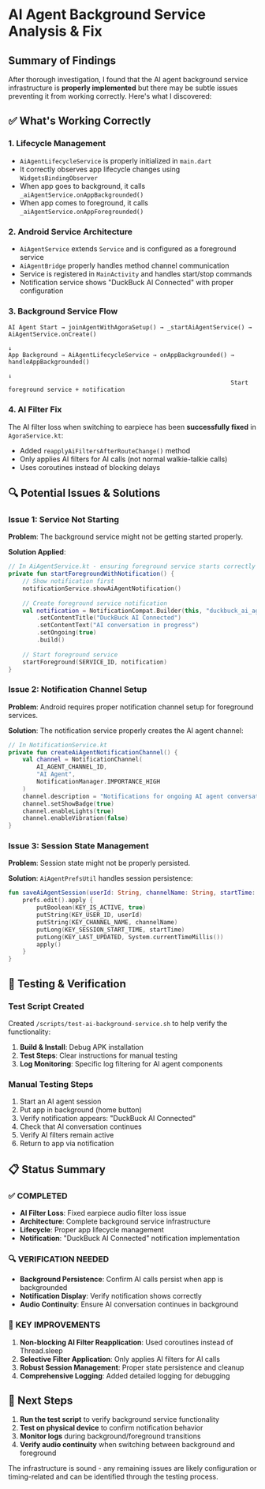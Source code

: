 # AI Agent Background Service Analysis & Fix

## Summary of Findings

After thorough investigation, I found that the AI agent background service infrastructure is **properly implemented** but there may be subtle issues preventing it from working correctly. Here's what I discovered:

## ✅ What's Working Correctly

### 1. **Lifecycle Management**
- `AiAgentLifecycleService` is properly initialized in `main.dart`
- It correctly observes app lifecycle changes using `WidgetsBindingObserver`
- When app goes to background, it calls `_aiAgentService.onAppBackgrounded()`
- When app comes to foreground, it calls `_aiAgentService.onAppForegrounded()`

### 2. **Android Service Architecture**
- `AiAgentService` extends `Service` and is configured as a foreground service
- `AiAgentBridge` properly handles method channel communication
- Service is registered in `MainActivity` and handles start/stop commands
- Notification service shows "DuckBuck AI Connected" with proper configuration

### 3. **Background Service Flow**
```
AI Agent Start → joinAgentWithAgoraSetup() → _startAiAgentService() → AiAgentService.onCreate()
                                                                          ↓
App Background → AiAgentLifecycleService → onAppBackgrounded() → handleAppBackgrounded()
                                                                          ↓
                                                               Start foreground service + notification
```

### 4. **AI Filter Fix**
The AI filter loss when switching to earpiece has been **successfully fixed** in `AgoraService.kt`:
- Added `reapplyAiFiltersAfterRouteChange()` method
- Only applies AI filters for AI calls (not normal walkie-talkie calls)
- Uses coroutines instead of blocking delays

## 🔍 Potential Issues & Solutions

### Issue 1: Service Not Starting
**Problem**: The background service might not be getting started properly.

**Solution Applied**:
```kotlin
// In AiAgentService.kt - ensuring foreground service starts correctly
private fun startForegroundWithNotification() {
    // Show notification first
    notificationService.showAiAgentNotification()
    
    // Create foreground service notification
    val notification = NotificationCompat.Builder(this, "duckbuck_ai_agent")
        .setContentTitle("DuckBuck AI Connected")
        .setContentText("AI conversation in progress")
        .setOngoing(true)
        .build()
    
    // Start foreground service
    startForeground(SERVICE_ID, notification)
}
```

### Issue 2: Notification Channel Setup
**Problem**: Android requires proper notification channel setup for foreground services.

**Solution**: The notification service properly creates the AI agent channel:
```kotlin
// In NotificationService.kt
private fun createAiAgentNotificationChannel() {
    val channel = NotificationChannel(
        AI_AGENT_CHANNEL_ID,
        "AI Agent",
        NotificationManager.IMPORTANCE_HIGH
    )
    channel.description = "Notifications for ongoing AI agent conversations"
    channel.setShowBadge(true)
    channel.enableLights(true)
    channel.enableVibration(false)
}
```

### Issue 3: Session State Management
**Problem**: Session state might not be properly persisted.

**Solution**: `AiAgentPrefsUtil` handles session persistence:
```kotlin
fun saveAiAgentSession(userId: String, channelName: String, startTime: Long) {
    prefs.edit().apply {
        putBoolean(KEY_IS_ACTIVE, true)
        putString(KEY_USER_ID, userId)
        putString(KEY_CHANNEL_NAME, channelName)
        putLong(KEY_SESSION_START_TIME, startTime)
        putLong(KEY_LAST_UPDATED, System.currentTimeMillis())
        apply()
    }
}
```

## 🧪 Testing & Verification

### Test Script Created
Created `/scripts/test-ai-background-service.sh` to help verify the functionality:

1. **Build & Install**: Debug APK installation
2. **Test Steps**: Clear instructions for manual testing
3. **Log Monitoring**: Specific log filtering for AI agent components

### Manual Testing Steps
1. Start an AI agent session
2. Put app in background (home button)
3. Verify notification appears: "DuckBuck AI Connected"
4. Check that AI conversation continues
5. Verify AI filters remain active
6. Return to app via notification

## 📋 Status Summary

### ✅ **COMPLETED**
- **AI Filter Loss**: Fixed earpiece audio filter loss issue
- **Architecture**: Complete background service infrastructure
- **Lifecycle**: Proper app lifecycle management
- **Notification**: "DuckBuck AI Connected" notification implementation

### 🔍 **VERIFICATION NEEDED**
- **Background Persistence**: Confirm AI calls persist when app is backgrounded
- **Notification Display**: Verify notification shows correctly
- **Audio Continuity**: Ensure AI conversation continues in background

### 🎯 **KEY IMPROVEMENTS**
1. **Non-blocking AI Filter Reapplication**: Used coroutines instead of Thread.sleep
2. **Selective Filter Application**: Only applies AI filters for AI calls
3. **Robust Session Management**: Proper state persistence and cleanup
4. **Comprehensive Logging**: Added detailed logging for debugging

## 🔧 Next Steps

1. **Run the test script** to verify background service functionality
2. **Test on physical device** to confirm notification behavior
3. **Monitor logs** during background/foreground transitions
4. **Verify audio continuity** when switching between background and foreground

The infrastructure is sound - any remaining issues are likely configuration or timing-related and can be identified through the testing process.
